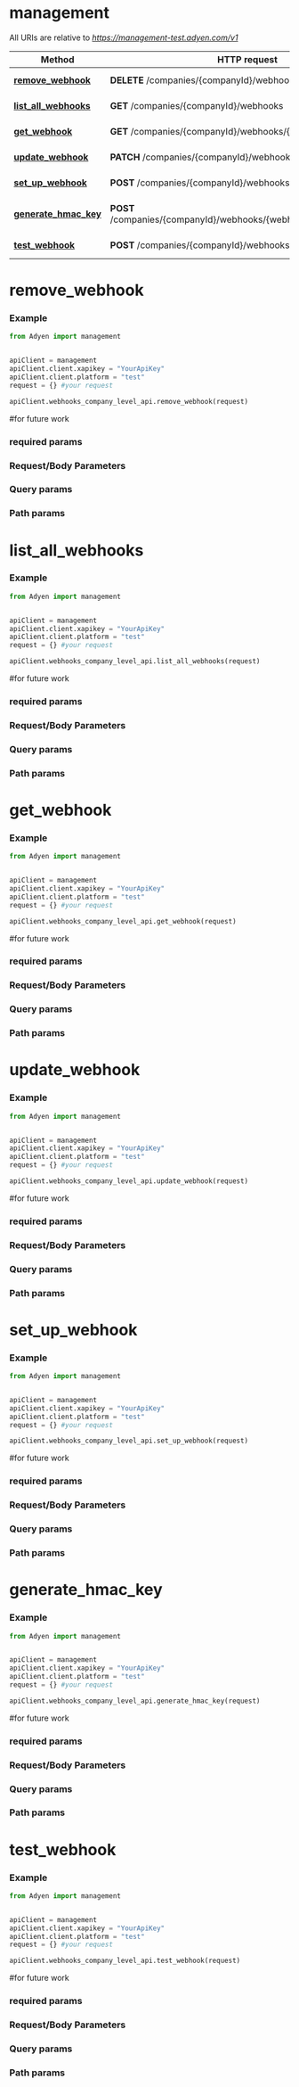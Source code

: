 # management

All URIs are relative to *https://management-test.adyen.com/v1*

Method | HTTP request | Description
------------- | ------------- | -------------
[**remove_webhook**](WebhooksCompanyLevelApi.md#remove_webhook) | **DELETE** /companies/{companyId}/webhooks/{webhookId} | Remove a webhook
[**list_all_webhooks**](WebhooksCompanyLevelApi.md#list_all_webhooks) | **GET** /companies/{companyId}/webhooks | List all webhooks
[**get_webhook**](WebhooksCompanyLevelApi.md#get_webhook) | **GET** /companies/{companyId}/webhooks/{webhookId} | Get a webhook
[**update_webhook**](WebhooksCompanyLevelApi.md#update_webhook) | **PATCH** /companies/{companyId}/webhooks/{webhookId} | Update a webhook
[**set_up_webhook**](WebhooksCompanyLevelApi.md#set_up_webhook) | **POST** /companies/{companyId}/webhooks | Set up a webhook
[**generate_hmac_key**](WebhooksCompanyLevelApi.md#generate_hmac_key) | **POST** /companies/{companyId}/webhooks/{webhookId}/generateHmac | Generate an HMAC key
[**test_webhook**](WebhooksCompanyLevelApi.md#test_webhook) | **POST** /companies/{companyId}/webhooks/{webhookId}/test | Test a webhook




# remove_webhook
### Example

```python
from Adyen import management


apiClient = management
apiClient.client.xapikey = "YourApiKey"
apiClient.client.platform = "test"
request = {} #your request

apiClient.webhooks_company_level_api.remove_webhook(request)

```

#for future work
### required params
### Request/Body Parameters
### Query params
### Path params




# list_all_webhooks
### Example

```python
from Adyen import management


apiClient = management
apiClient.client.xapikey = "YourApiKey"
apiClient.client.platform = "test"
request = {} #your request

apiClient.webhooks_company_level_api.list_all_webhooks(request)

```

#for future work
### required params
### Request/Body Parameters
### Query params
### Path params




# get_webhook
### Example

```python
from Adyen import management


apiClient = management
apiClient.client.xapikey = "YourApiKey"
apiClient.client.platform = "test"
request = {} #your request

apiClient.webhooks_company_level_api.get_webhook(request)

```

#for future work
### required params
### Request/Body Parameters
### Query params
### Path params




# update_webhook
### Example

```python
from Adyen import management


apiClient = management
apiClient.client.xapikey = "YourApiKey"
apiClient.client.platform = "test"
request = {} #your request

apiClient.webhooks_company_level_api.update_webhook(request)

```

#for future work
### required params
### Request/Body Parameters
### Query params
### Path params




# set_up_webhook
### Example

```python
from Adyen import management


apiClient = management
apiClient.client.xapikey = "YourApiKey"
apiClient.client.platform = "test"
request = {} #your request

apiClient.webhooks_company_level_api.set_up_webhook(request)

```

#for future work
### required params
### Request/Body Parameters
### Query params
### Path params




# generate_hmac_key
### Example

```python
from Adyen import management


apiClient = management
apiClient.client.xapikey = "YourApiKey"
apiClient.client.platform = "test"
request = {} #your request

apiClient.webhooks_company_level_api.generate_hmac_key(request)

```

#for future work
### required params
### Request/Body Parameters
### Query params
### Path params




# test_webhook
### Example

```python
from Adyen import management


apiClient = management
apiClient.client.xapikey = "YourApiKey"
apiClient.client.platform = "test"
request = {} #your request

apiClient.webhooks_company_level_api.test_webhook(request)

```

#for future work
### required params
### Request/Body Parameters
### Query params
### Path params


